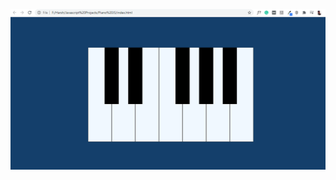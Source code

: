 ![Screenshot Of WebPage](https://github.com/Harsh2110mishra/Javascript-Desktop-Piano/blob/master/Screenshot.png?raw=true "Optional Title")
